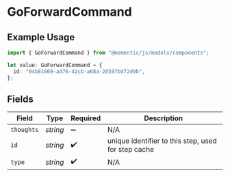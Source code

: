 # GoForwardCommand

## Example Usage

```typescript
import { GoForwardCommand } from "@momentic/js/models/components";

let value: GoForwardCommand = {
  id: "04b81669-ad76-42cb-a68a-20597bd72d9b",
};
```

## Fields

| Field                                               | Type                                                | Required                                            | Description                                         |
| --------------------------------------------------- | --------------------------------------------------- | --------------------------------------------------- | --------------------------------------------------- |
| `thoughts`                                          | *string*                                            | :heavy_minus_sign:                                  | N/A                                                 |
| `id`                                                | *string*                                            | :heavy_check_mark:                                  | unique identifier to this step, used for step cache |
| `type`                                              | *string*                                            | :heavy_check_mark:                                  | N/A                                                 |